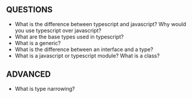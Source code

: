 ## QUESTIONS

- What is the difference between typescript and javascript? Why would you use typescript over javascript?
- What are the base types used in typescript?
- What is a generic?
- What is the difference between an interface and a type?
- What is a javascript or typescript module? What is a class?

## ADVANCED

- What is type narrowing?
